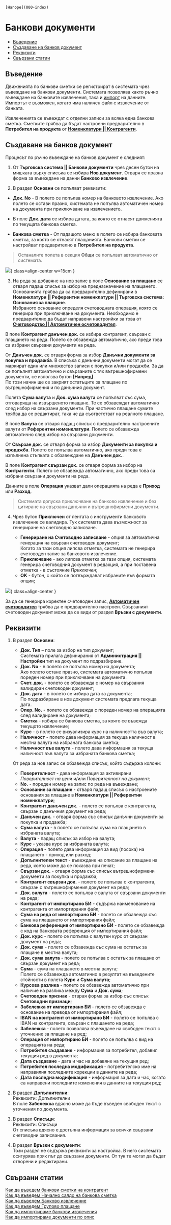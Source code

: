 ```{only} html
[Нагоре](000-index)
```

# **Банкови документи**

- [Въведение](#въведение)  
- [Създаване на банков документ](#създаване-на-банков-документ)  
- [Реквизити](#реквизити)  
- [Свързани статии](#свързани-статии)  

## **Въведение**

Движенията по банкови сметки се регистрират в системата чрез въвеждане на банкови документи. Системата позволява както ръчно въвеждане на банковите извлечения, така и [импорт](https://docs.unicontsoft.com/guide/erp/005-how-to/001-bank-statement-import.html) на данните. Импортът е възможен, когато има наличен файл с извлечение от банката.  

Извлеченията се въвеждат с отделни записи за всяка една банкова сметка. Сметките трябва да бъдат настроени предварително в **Потребител на продукта** от [**Номенклатури || Контрагенти**](https://docs.unicontsoft.com/guide/erp/001-ref/001-nomenclatures/002-contragents.html). 

## **Създаване на банков документ**

Процесът по ръчно въвеждане на банков документ е следният:

1) От **Търговска система || Банкови документи** чрез десен бутон на мишката върху списъка се избира **Нов документ**. Отваря се празна форма за въвеждане на данни **Банково извлечение**.  

2)  В раздел **Основни** се попълват реквизити:

- **Док. No** - В полето се попълва номер на банковото извлечение. Ако полето се остави празно, системата не попълва автоматичен номер на документа при приключване на извлечението.  

- В поле **Док. дата** се избира датата, за която се отнасят движенията по текущата банкова сметка.  

- **Банкова сметка** - От падащото меню в полето се избира банковата сметка, за която се отнасят плащанията. Банкови сметки се настройват предварително в **Потребител на продукта**.  

> Останалите полета в секция **Общи** се попълват автоматично от системата.  

![](904-bank1.png){ class=align-center w=15cm }

3) На реда за добавяне на нов запис в поле **Основание за плащане** се отваря падащ списък за избор на предназначение на плащането. Основанията трябва да са предварително дефинирани в **Номенклатури || Референтни номенклатури || Търговска система: Основания за плащане**.  
Избраното основание определя счетоводната операция, която се генерира при приключване на документа. Необходимо е предварително да бъдат направени настроийки за това от [**Счетоводство || Автоматичен осчетоводител**](https://docs.unicontsoft.com/guide/erp/001-ref/002-accounting/003-acc-wizard.html).  

В поле **Контрагент данъчен док.** се избира контрагент, свързан с плащането на реда. Полето се обзавежда автоматично, ако преди това са избрани свързани документи на реда.   

От **Данъчен док.** се отваря форма за избор **Данъчни документи за покупка и продажба**. В списъка с данъчни документи могат да се маркират един или множество записи с покупки и/или продажби. За да се попълнят автоматично и свързаните с тях вътрешнофирмени документи, се използва бутон **[Напред]**.  
По този начин ще се закрият остатъците за плащане по вътрешнофирмения и по данъчния документ.   

Полета **Сума валута** и **Док. сума валута** се попълват със сума, отговаряща на извършеното плащане. Те се обзавеждат автоматично след избор на свързани документи. При частично плащане сумите трябва да се редактират, така че да съответстват на реалното плащане.   

В поле **Валута** се отваря падащ списък с предварително настроените валути от **Референтни номенклатури**. Полето се обзавежда автоматично след избор на свързани документи.  

От **Свързан док.** се отваря форма за избор **Документи за покупка и продажба**. Полето се попълва автоматично, ако преди това е изпълнена стъпката с обзавеждане на **Данъчен док.**.  

В поле **Контрагент свързан док.** се отваря форма за избор на **Контрагенти**. Полето се обзавежда автоматично, ако преди това са избрани свързани документи на реда.  

Данните в поле **Операция** указват дали операцията на реда е **Приход** или **Разход**.  

> Системата допуска приключване на банково извлечение и без цитиране на свързани данъчни и вътрешнофирмени документи.  

4) Чрез бутон **Приключен** от лентата с инструменти банковото извлечение се валидира. Тук системата дава възможност за генериране на счетоводно записване.  
 
    - **Генериране на Счетоводно записване** - опция за автоматична генерация на свързан счетоводен документ;  
    Когато за тази опция липсва отметка, системата не генерира счетоводен запис за банковото извлечение.  
    - **Приключване** - ако липсва отметка за тази опция, системата генерира счетоводния документ в редакция, а при поставена отметка - в състояние *Приключен*;  
    - **OK** - бутон, с който се потвърждават избраните във формата опции;  

![](904-bank2.png){ class=align-center }

За да се генерира коректен счетоводен запис, [**Автоматичен счетоводител**](https://docs.unicontsoft.com/guide/erp/001-ref/002-accounting/003-acc-wizard.html) трябва да е предварително настроен. Свързаният счетоводен документ може да се види от раздел **Връзки с документи**.  

## **Реквизити**

1) В раздел **Основни**:  
   - **Док. Тип** – поле за избор на тип документ;  
   Системата прилага дефинирания от **Администрация || Настройки** тип на документ по подразбиране.   
   - **Док. No** - в полето се попълва номер на документа;  
   Ако полето остане празно, системата автоматично попълва пореден номер при приключване на документа.  
   - **Счет. док.** - полето се обзавежда с номер на свързания валидиран счетоводен документ;  
   - **Док. дата** - в полето се избира дата за документа;  
   По подразбиране в нов документ системата предлага текуща дата.  
   - **Опер. No.** - полето се обзавежда с пореден номер на операцията след валидиране на документа;  
   - **Сметка** - избира се банкова сметка, за която се въвежда текущото извлечение;  
   - **Курс** - в полето се визуализира курс на наличността във валута;  
   - **Наличност** - полето дава информация за текуща наличност в местна валута на избраната банкова сметка;  
   - **Наличност във валута** - полето дава информация за текуща наличност във валута за избраната банкова сметка;  

   От реда за нов запис се обзавежда списък, който съдържа колони:  
   - **Поверителност** - дава информация за активирани *Поверителност на цени* и/или *Поверителност на документ*;  
   - **No.** - пореден номер на запис по реда на въвеждане;  
   - **Основание за плащане** - отваря падащ списък с настроените основания за плащане в **Номенклатури || Референтни номенклатури**;  
   - **Контрагент данъчен док.** - полето се попълва с контрагента, свързан с данъчния документ на реда;  
   - **Данъчен док.** - отваря форма със списък данъчни документи за покупка и продажба;  
   - **Сума валута** - в полето се попълва сума на плащането в избраната валута;  
   - **Валута** - падащ списък за избор на валута;  
   - **Курс** - указва курс за избраната валута;  
   - **Операция** - полето дава информация за вид (посока) на плащането - приход или разход;  
   - **Допълнителен текст** - въвеждане на описание за плащане на реда, което може да се показва при печат;  
   - **Свързан док.** - отваря форма със списък вътрешнофирмени документи за покупка и продажба;  
   - **Контрагент свързан док.** - полето се попълва с контрагента, свързан с вътрешнофирмения документ на реда;  
   - **Док. валута** - полето се попълва с валута от свързани документи на реда;  
   - **Контрагент от импортирано БИ** - съдържа наименование на контрагента от импортирания файл;  
   - **Сума на реда от импортирано БИ** - полето се обзавежда със сума на плащането от импортирания файл;  
   - **Банкова референция от импортирано БИ** - полето се обзавежда с код на банковата референция от импортирания файл;  
   - **Док. курс** - полето се попълва с валутен курс от свързан документ на реда;  
   - **Док. сума** - полето се обзавежда със сума на остатък за плащане в местна валута;  
   - **Док. сума валута** - полето се попълва с остатък за плащане от свързан документ на реда; 
   - **Сума** - сума на плащането в местна валута;  
   Полето се обзавежда автоматично в резултат на въведените стойности в полета **Курс** и **Сума валута**; 
   - **Курсова разлика** - полето се обзавежда автоматично при наличие на разлика между **Сума** и **Док. сума**;  
   - **Счетоводен признак** - отврая форма за избор със списък **Счетоводни признаци**;  
   - **Забележка от импортирано БИ** - полето се обзавежда с основание на превода от импортирания файл;  
   - **IBAN на контрагент от импортирано БИ** - полето се попълва с IBAN на контрагента, свързан с плащането на реда;  
   - **Забележка** - полето позволява въвеждане на свободен текст с уточнение за плащане на ред;  
   - **Операция от импортирано БИ** - полето се попълва с вид на операцията на реда;  
   - **Потребител създаване** - информация за потребител, добавил текущия ред в документа;  
   - **Дата създаване** - дата и час на добавяне на текущия ред;  
   - **Потребител последна модификация** - потребителско име на направилия последните корекции в данните на реда;  
   - **Дата последна модификация** - информация за дата и час, когато са направени последните изменения в данните на текущия ред;  

2) В раздел **Допълнителни**:  
   Реквизити: Допълнителни  
   В поле **Забележка** вдясно може да бъде въведен свободен текст с уточнения по документа.  

3) В раздел **Списъци**:  
   Реквизити: Списъци  
   От списъка вдясно е достъпна информация за всички свързани счетоводни записвания.  

4) В раздел **Връзки с документи**:  
   Този раздел не съдържа реквизити за настройка. В него системата осигурява пряк път до свързани документи. От тук те могат да бъдат отворени и редактирани.  

## **Свързани статии**

[Как да въведем банкови сметки на контрагент](https://www.unicontsoft.com/cms/node/143)  
[Как да въведем Начално салдо на банкова сметка](https://www.unicontsoft.com/cms/node/178)  
[Как да въведем Банково извлечение](https://www.unicontsoft.com/cms/node/38)  
[Как да въведем Групово плащане](https://www.unicontsoft.com/cms/node/139)  
[Как да импортираме банкови извлечения](../../../005-how-to/001-bank-statement-import.md)  
[Как да импортираме документи по опис](https://www.unicontsoft.com/cms/node/255)  